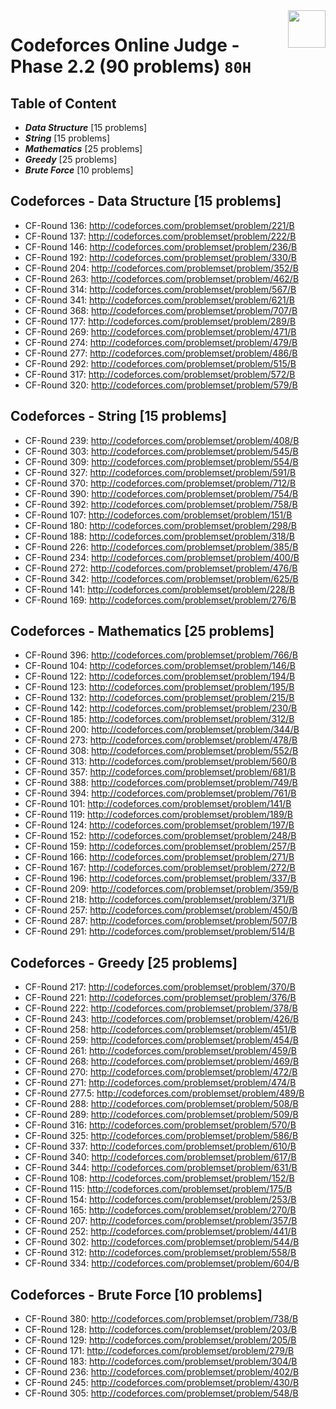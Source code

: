 <img align="right" width="60" height="60" src="https://github.com/cs-MohamedAyman/Problem-Solving-Training/blob/master/online-judges-logos/codeforces.jpg">

# Codeforces Online Judge - Phase 2.2 (90 problems) `80H`

## Table of Content

- ***Data Structure*** [15 problems]
- ***String***         [15 problems]
- ***Mathematics***    [25 problems]
- ***Greedy***         [25 problems]
- ***Brute Force***    [10 problems]

## Codeforces - Data Structure [15 problems]

- CF-Round 136: http://codeforces.com/problemset/problem/221/B
- CF-Round 137: http://codeforces.com/problemset/problem/222/B
- CF-Round 146: http://codeforces.com/problemset/problem/236/B
- CF-Round 192: http://codeforces.com/problemset/problem/330/B
- CF-Round 204: http://codeforces.com/problemset/problem/352/B
- CF-Round 263: http://codeforces.com/problemset/problem/462/B
- CF-Round 314: http://codeforces.com/problemset/problem/567/B
- CF-Round 341: http://codeforces.com/problemset/problem/621/B
- CF-Round 368: http://codeforces.com/problemset/problem/707/B
- CF-Round 177: http://codeforces.com/problemset/problem/289/B
- CF-Round 269: http://codeforces.com/problemset/problem/471/B
- CF-Round 274: http://codeforces.com/problemset/problem/479/B
- CF-Round 277: http://codeforces.com/problemset/problem/486/B
- CF-Round 292: http://codeforces.com/problemset/problem/515/B
- CF-Round 317: http://codeforces.com/problemset/problem/572/B
- CF-Round 320: http://codeforces.com/problemset/problem/579/B

## Codeforces - String [15 problems]

- CF-Round 239: http://codeforces.com/problemset/problem/408/B
- CF-Round 303: http://codeforces.com/problemset/problem/545/B
- CF-Round 309: http://codeforces.com/problemset/problem/554/B
- CF-Round 327: http://codeforces.com/problemset/problem/591/B
- CF-Round 370: http://codeforces.com/problemset/problem/712/B
- CF-Round 390: http://codeforces.com/problemset/problem/754/B
- CF-Round 392: http://codeforces.com/problemset/problem/758/B
- CF-Round 107: http://codeforces.com/problemset/problem/151/B
- CF-Round 180: http://codeforces.com/problemset/problem/298/B
- CF-Round 188: http://codeforces.com/problemset/problem/318/B
- CF-Round 226: http://codeforces.com/problemset/problem/385/B
- CF-Round 234: http://codeforces.com/problemset/problem/400/B
- CF-Round 272: http://codeforces.com/problemset/problem/476/B
- CF-Round 342: http://codeforces.com/problemset/problem/625/B
- CF-Round 141: http://codeforces.com/problemset/problem/228/B
- CF-Round 169: http://codeforces.com/problemset/problem/276/B

## Codeforces - Mathematics [25 problems]

- CF-Round 396: http://codeforces.com/problemset/problem/766/B
- CF-Round 104: http://codeforces.com/problemset/problem/146/B
- CF-Round 122: http://codeforces.com/problemset/problem/194/B
- CF-Round 123: http://codeforces.com/problemset/problem/195/B
- CF-Round 132: http://codeforces.com/problemset/problem/215/B
- CF-Round 142: http://codeforces.com/problemset/problem/230/B
- CF-Round 185: http://codeforces.com/problemset/problem/312/B
- CF-Round 200: http://codeforces.com/problemset/problem/344/B
- CF-Round 273: http://codeforces.com/problemset/problem/478/B
- CF-Round 308: http://codeforces.com/problemset/problem/552/B
- CF-Round 313: http://codeforces.com/problemset/problem/560/B
- CF-Round 357: http://codeforces.com/problemset/problem/681/B
- CF-Round 388: http://codeforces.com/problemset/problem/749/B
- CF-Round 394: http://codeforces.com/problemset/problem/761/B
- CF-Round 101: http://codeforces.com/problemset/problem/141/B
- CF-Round 119: http://codeforces.com/problemset/problem/189/B
- CF-Round 124: http://codeforces.com/problemset/problem/197/B
- CF-Round 152: http://codeforces.com/problemset/problem/248/B
- CF-Round 159: http://codeforces.com/problemset/problem/257/B
- CF-Round 166: http://codeforces.com/problemset/problem/271/B
- CF-Round 167: http://codeforces.com/problemset/problem/272/B
- CF-Round 196: http://codeforces.com/problemset/problem/337/B
- CF-Round 209: http://codeforces.com/problemset/problem/359/B
- CF-Round 218: http://codeforces.com/problemset/problem/371/B
- CF-Round 257: http://codeforces.com/problemset/problem/450/B
- CF-Round 287: http://codeforces.com/problemset/problem/507/B
- CF-Round 291: http://codeforces.com/problemset/problem/514/B

## Codeforces - Greedy [25 problems]

- CF-Round 217: http://codeforces.com/problemset/problem/370/B
- CF-Round 221: http://codeforces.com/problemset/problem/376/B
- CF-Round 222: http://codeforces.com/problemset/problem/378/B
- CF-Round 243: http://codeforces.com/problemset/problem/426/B
- CF-Round 258: http://codeforces.com/problemset/problem/451/B
- CF-Round 259: http://codeforces.com/problemset/problem/454/B
- CF-Round 261: http://codeforces.com/problemset/problem/459/B
- CF-Round 268: http://codeforces.com/problemset/problem/469/B
- CF-Round 270: http://codeforces.com/problemset/problem/472/B
- CF-Round 271: http://codeforces.com/problemset/problem/474/B
- CF-Round 277.5: http://codeforces.com/problemset/problem/489/B
- CF-Round 288: http://codeforces.com/problemset/problem/508/B
- CF-Round 289: http://codeforces.com/problemset/problem/509/B
- CF-Round 316: http://codeforces.com/problemset/problem/570/B
- CF-Round 325: http://codeforces.com/problemset/problem/586/B
- CF-Round 337: http://codeforces.com/problemset/problem/610/B
- CF-Round 340: http://codeforces.com/problemset/problem/617/B
- CF-Round 344: http://codeforces.com/problemset/problem/631/B
- CF-Round 108: http://codeforces.com/problemset/problem/152/B
- CF-Round 115: http://codeforces.com/problemset/problem/175/B
- CF-Round 154: http://codeforces.com/problemset/problem/253/B
- CF-Round 165: http://codeforces.com/problemset/problem/270/B
- CF-Round 207: http://codeforces.com/problemset/problem/357/B
- CF-Round 252: http://codeforces.com/problemset/problem/441/B
- CF-Round 302: http://codeforces.com/problemset/problem/544/B
- CF-Round 312: http://codeforces.com/problemset/problem/558/B
- CF-Round 334: http://codeforces.com/problemset/problem/604/B

## Codeforces - Brute Force [10 problems]

- CF-Round 380: http://codeforces.com/problemset/problem/738/B
- CF-Round 128: http://codeforces.com/problemset/problem/203/B
- CF-Round 129: http://codeforces.com/problemset/problem/205/B
- CF-Round 171: http://codeforces.com/problemset/problem/279/B
- CF-Round 183: http://codeforces.com/problemset/problem/304/B
- CF-Round 236: http://codeforces.com/problemset/problem/402/B
- CF-Round 245: http://codeforces.com/problemset/problem/430/B
- CF-Round 305: http://codeforces.com/problemset/problem/548/B
